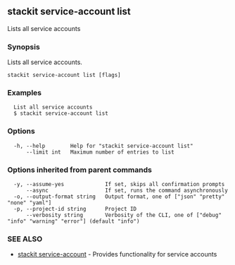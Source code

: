 ## stackit service-account list

Lists all service accounts

### Synopsis

Lists all service accounts.

```
stackit service-account list [flags]
```

### Examples

```
  List all service accounts
  $ stackit service-account list
```

### Options

```
  -h, --help        Help for "stackit service-account list"
      --limit int   Maximum number of entries to list
```

### Options inherited from parent commands

```
  -y, --assume-yes             If set, skips all confirmation prompts
      --async                  If set, runs the command asynchronously
  -o, --output-format string   Output format, one of ["json" "pretty" "none" "yaml"]
  -p, --project-id string      Project ID
      --verbosity string       Verbosity of the CLI, one of ["debug" "info" "warning" "error"] (default "info")
```

### SEE ALSO

* [stackit service-account](./stackit_service-account.md)	 - Provides functionality for service accounts

